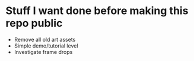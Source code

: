 # Stuff I want done before making this repo public

- Remove all old art assets
- Simple demo/tutorial level
- Investigate frame drops
